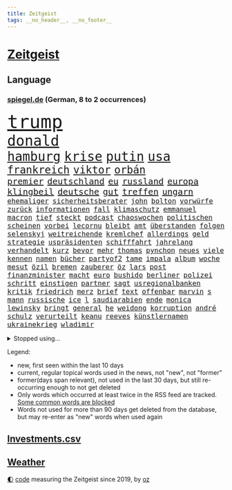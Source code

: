 ```yaml
---
title: Zeitgeist
tags: __no_header__, __no_footer__
---
```


# [Zeitgeist](https://oliz.io/zeitgeist/)

## Language

<h3><a href="https://www.spiegel.de" target="_blank">spiegel.de</a> (German, 8 to 2 occurrences)</h3>
<p style="font-family:monospace">
<span style="font-size:32pt"><a href="news_links.html#trump" class="current">trump</a></span>
<br>
<span style="font-size:25pt"><a href="news_links.html#donald" class="current">donald</a></span>
<br>
<span style="font-size:22pt"><a href="news_links.html#hamburg" class="current">hamburg</a></span>
<span style="font-size:22pt"><a href="news_links.html#krise" class="current">krise</a></span>
<span style="font-size:22pt"><a href="news_links.html#putin" class="current">putin</a></span>
<span style="font-size:22pt"><a href="news_links.html#usa" class="current">usa</a></span>
<br>
<span style="font-size:18pt"><a href="news_links.html#frankreich" class="current">frankreich</a></span>
<span style="font-size:18pt"><a href="news_links.html#viktor" class="current">viktor</a></span>
<span style="font-size:18pt"><a href="news_links.html#orbán" class="current">orbán</a></span>
<br>
<span style="font-size:15pt"><a href="news_links.html#premier" class="current">premier</a></span>
<span style="font-size:15pt"><a href="news_links.html#deutschland" class="current">deutschland</a></span>
<span style="font-size:15pt"><a href="news_links.html#eu" class="current">eu</a></span>
<span style="font-size:15pt"><a href="news_links.html#russland" class="current">russland</a></span>
<span style="font-size:15pt"><a href="news_links.html#europa" class="current">europa</a></span>
<span style="font-size:15pt"><a href="news_links.html#klingbeil" class="current">klingbeil</a></span>
<span style="font-size:15pt"><a href="news_links.html#deutsche" class="current">deutsche</a></span>
<span style="font-size:15pt"><a href="news_links.html#gut" class="current">gut</a></span>
<span style="font-size:15pt"><a href="news_links.html#treffen" class="current">treffen</a></span>
<span style="font-size:15pt"><a href="news_links.html#ungarn" class="current">ungarn</a></span>
<br>
<span style="font-size:12pt"><a href="news_links.html#ehemaliger" class="current">ehemaliger</a></span>
<span style="font-size:12pt"><a href="news_links.html#sicherheitsberater" class="current">sicherheitsberater</a></span>
<span style="font-size:12pt"><a href="news_links.html#john" class="current">john</a></span>
<span style="font-size:12pt"><a href="news_links.html#bolton" class="current">bolton</a></span>
<span style="font-size:12pt"><a href="news_links.html#vorwürfe" class="current">vorwürfe</a></span>
<span style="font-size:12pt"><a href="news_links.html#zurück" class="current">zurück</a></span>
<span style="font-size:12pt"><a href="news_links.html#informationen" class="current">informationen</a></span>
<span style="font-size:12pt"><a href="news_links.html#fall" class="current">fall</a></span>
<span style="font-size:12pt"><a href="news_links.html#klimaschutz" class="current">klimaschutz</a></span>
<span style="font-size:12pt"><a href="news_links.html#emmanuel" class="current">emmanuel</a></span>
<span style="font-size:12pt"><a href="news_links.html#macron" class="current">macron</a></span>
<span style="font-size:12pt"><a href="news_links.html#tief" class="current">tief</a></span>
<span style="font-size:12pt"><a href="news_links.html#steckt" class="current">steckt</a></span>
<span style="font-size:12pt"><a href="news_links.html#podcast" class="current">podcast</a></span>
<span style="font-size:12pt"><a href="news_links.html#chaoswochen" class="new">chaoswochen</a></span>
<span style="font-size:12pt"><a href="news_links.html#politischen" class="current">politischen</a></span>
<span style="font-size:12pt"><a href="news_links.html#scheinen" class="current">scheinen</a></span>
<span style="font-size:12pt"><a href="news_links.html#vorbei" class="current">vorbei</a></span>
<span style="font-size:12pt"><a href="news_links.html#lecornu" class="current">lecornu</a></span>
<span style="font-size:12pt"><a href="news_links.html#bleibt" class="current">bleibt</a></span>
<span style="font-size:12pt"><a href="news_links.html#amt" class="current">amt</a></span>
<span style="font-size:12pt"><a href="news_links.html#überstanden" class="current">überstanden</a></span>
<span style="font-size:12pt"><a href="news_links.html#folgen" class="current">folgen</a></span>
<span style="font-size:12pt"><a href="news_links.html#selenskyj" class="current">selenskyj</a></span>
<span style="font-size:12pt"><a href="news_links.html#weitreichende" class="new">weitreichende</a></span>
<span style="font-size:12pt"><a href="news_links.html#kremlchef" class="current">kremlchef</a></span>
<span style="font-size:12pt"><a href="news_links.html#allerdings" class="current">allerdings</a></span>
<span style="font-size:12pt"><a href="news_links.html#geld" class="current">geld</a></span>
<span style="font-size:12pt"><a href="news_links.html#strategie" class="current">strategie</a></span>
<span style="font-size:12pt"><a href="news_links.html#uspräsidenten" class="current">uspräsidenten</a></span>
<span style="font-size:12pt"><a href="news_links.html#schifffahrt" class="new">schifffahrt</a></span>
<span style="font-size:12pt"><a href="news_links.html#jahrelang" class="current">jahrelang</a></span>
<span style="font-size:12pt"><a href="news_links.html#verhandelt" class="current">verhandelt</a></span>
<span style="font-size:12pt"><a href="news_links.html#kurz" class="current">kurz</a></span>
<span style="font-size:12pt"><a href="news_links.html#bevor" class="current">bevor</a></span>
<span style="font-size:12pt"><a href="news_links.html#mehr" class="current">mehr</a></span>
<span style="font-size:12pt"><a href="news_links.html#thomas" class="current">thomas</a></span>
<span style="font-size:12pt"><a href="news_links.html#pynchon" class="new">pynchon</a></span>
<span style="font-size:12pt"><a href="news_links.html#neues" class="current">neues</a></span>
<span style="font-size:12pt"><a href="news_links.html#viele" class="current">viele</a></span>
<span style="font-size:12pt"><a href="news_links.html#kennen" class="current">kennen</a></span>
<span style="font-size:12pt"><a href="news_links.html#namen" class="current">namen</a></span>
<span style="font-size:12pt"><a href="news_links.html#bücher" class="current">bücher</a></span>
<span style="font-size:12pt"><a href="news_links.html#partyof2" class="new">partyof2</a></span>
<span style="font-size:12pt"><a href="news_links.html#tame" class="new">tame</a></span>
<span style="font-size:12pt"><a href="news_links.html#impala" class="new">impala</a></span>
<span style="font-size:12pt"><a href="news_links.html#album" class="current">album</a></span>
<span style="font-size:12pt"><a href="news_links.html#woche" class="current">woche</a></span>
<span style="font-size:12pt"><a href="news_links.html#mesut" class="new">mesut</a></span>
<span style="font-size:12pt"><a href="news_links.html#özil" class="new">özil</a></span>
<span style="font-size:12pt"><a href="news_links.html#bremen" class="current">bremen</a></span>
<span style="font-size:12pt"><a href="news_links.html#zauberer" class="new">zauberer</a></span>
<span style="font-size:12pt"><a href="news_links.html#öz" class="new">öz</a></span>
<span style="font-size:12pt"><a href="news_links.html#lars" class="current">lars</a></span>
<span style="font-size:12pt"><a href="news_links.html#post" class="current">post</a></span>
<span style="font-size:12pt"><a href="news_links.html#finanzminister" class="current">finanzminister</a></span>
<span style="font-size:12pt"><a href="news_links.html#macht" class="current">macht</a></span>
<span style="font-size:12pt"><a href="news_links.html#euro" class="current">euro</a></span>
<span style="font-size:12pt"><a href="news_links.html#bushido" class="current">bushido</a></span>
<span style="font-size:12pt"><a href="news_links.html#berliner" class="current">berliner</a></span>
<span style="font-size:12pt"><a href="news_links.html#polizei" class="current">polizei</a></span>
<span style="font-size:12pt"><a href="news_links.html#schritt" class="current">schritt</a></span>
<span style="font-size:12pt"><a href="news_links.html#einstigen" class="current">einstigen</a></span>
<span style="font-size:12pt"><a href="news_links.html#partner" class="current">partner</a></span>
<span style="font-size:12pt"><a href="news_links.html#sagt" class="current">sagt</a></span>
<span style="font-size:12pt"><a href="news_links.html#usregionalbanken" class="new">usregionalbanken</a></span>
<span style="font-size:12pt"><a href="news_links.html#kritik" class="current">kritik</a></span>
<span style="font-size:12pt"><a href="news_links.html#friedrich" class="current">friedrich</a></span>
<span style="font-size:12pt"><a href="news_links.html#merz" class="current">merz</a></span>
<span style="font-size:12pt"><a href="news_links.html#brief" class="current">brief</a></span>
<span style="font-size:12pt"><a href="news_links.html#text" class="current">text</a></span>
<span style="font-size:12pt"><a href="news_links.html#offenbar" class="current">offenbar</a></span>
<span style="font-size:12pt"><a href="news_links.html#marvin" class="current">marvin</a></span>
<span style="font-size:12pt"><a href="news_links.html#s" class="current">s</a></span>
<span style="font-size:12pt"><a href="news_links.html#mann" class="current">mann</a></span>
<span style="font-size:12pt"><a href="news_links.html#russische" class="current">russische</a></span>
<span style="font-size:12pt"><a href="news_links.html#ice" class="current">ice</a></span>
<span style="font-size:12pt"><a href="news_links.html#l" class="current">l</a></span>
<span style="font-size:12pt"><a href="news_links.html#saudiarabien" class="current">saudiarabien</a></span>
<span style="font-size:12pt"><a href="news_links.html#ende" class="current">ende</a></span>
<span style="font-size:12pt"><a href="news_links.html#monica" class="current">monica</a></span>
<span style="font-size:12pt"><a href="news_links.html#lewinsky" class="new">lewinsky</a></span>
<span style="font-size:12pt"><a href="news_links.html#bringt" class="current">bringt</a></span>
<span style="font-size:12pt"><a href="news_links.html#general" class="current">general</a></span>
<span style="font-size:12pt"><a href="news_links.html#he" class="new">he</a></span>
<span style="font-size:12pt"><a href="news_links.html#weidong" class="new">weidong</a></span>
<span style="font-size:12pt"><a href="news_links.html#korruption" class="current">korruption</a></span>
<span style="font-size:12pt"><a href="news_links.html#andré" class="current">andré</a></span>
<span style="font-size:12pt"><a href="news_links.html#schulz" class="current">schulz</a></span>
<span style="font-size:12pt"><a href="news_links.html#verurteilt" class="current">verurteilt</a></span>
<span style="font-size:12pt"><a href="news_links.html#keanu" class="new">keanu</a></span>
<span style="font-size:12pt"><a href="news_links.html#reeves" class="new">reeves</a></span>
<span style="font-size:12pt"><a href="news_links.html#künstlernamen" class="new">künstlernamen</a></span>
<span style="font-size:12pt"><a href="news_links.html#ukrainekrieg" class="current">ukrainekrieg</a></span>
<span style="font-size:12pt"><a href="news_links.html#wladimir" class="current">wladimir</a></span>
</p>
<details>
<summary>Stopped using...</summary>
<p class="former" style="font-size:12pt">
kommunen(1821) 2020(1820) depressionen(1820) energien(1820) sekunden(1820) tötete(1820) verluste(1820) draußen(1819) diskussion(1818) nationalspieler(1818) taten(1818) tor(1818) wehren(1818) feierte(1817) gelassen(1817) kennt(1817) wechseln(1817) weltweiten(1817) bemüht(1816) parteichef(1816) tom(1816) verpassen(1816) weiterer(1816) bereich(1815) bewegung(1815) italiens(1815) schaltet(1815) schlechten(1815) teilnehmer(1815) armut(1814) florida(1814) gesundheitsminister(1814) hieß(1814) islamischen(1814) niederlanden(1814) präsidentschaftswahl(1814) prüfung(1814) wut(1814) amsterdam(1813) anwälte(1813) coronapandemie(1813) gereist(1813) geschickt(1813) helfer(1813) anspruch(1812) bruder(1812) erbe(1812) fliehen(1812) danach(1811) ländern(1811) thailand(1811) 6(1810) abgesagt(1810) queen(1810) jüngeren(1809) erhielt(1808) hotel(1808) nahm(1808) schottland(1808) abgebrochen(1807) bezahlt(1807) engagement(1807) überraschung(1807) distanz(1806) gebiet(1806) stadion(1806) beinahe(1805) förderung(1804) eigentümer(1803) hielten(1803) rassistischen(1803) tausenden(1803) brite(1802) erkrankt(1802) polnische(1800) siegen(1800) kevin(1799) 11(1798) enge(1797) königin(1797) lkw(1797) fortsetzung(1791) leider(1791) münster(1791) projekte(1791) rechtzeitig(1790) kokain(1789) abstieg(1788) cduchef(1788) wusste(1788) syrer(1786) möglichkeiten(1782) kräfte(1781) gefühl(1780) dutzend(1776) liberalen(1772) bewegt(1769) lehrkräfte(1765) entspannt(1764) hitler(1751) aktionen(1750) zusätzliche(1747) umbau(1722) panzer(1684) abgestürzt(1643) banken(1619) spiegelreporter(1581) serbien(1570) anführer(1559) diebe(1482) ampel(1481) verletzten(1481) verbündeten(1477) irritiert(1471) schulden(1460) spezielle(1444) loch(1390) verkündete(1358) versagen(1321) samt(1313) fluss(1311) triumphiert(1310) eingetroffen(1291) bewusst(1289) indem(1266) ehrt(1235) sinne(1220) tierschützer(1213) profi(1199) thüringens(1193) baum(1189) genauer(1185) 16jähriger(1182) dach(1165) effekt(1158) giorgia(1144) lebenslange(1133) tagelang(1125) vaters(1100) irland(1097) asyl(1085) parolen(1082) erfüllen(1079) luftangriffe(1068) tabu(1050) einstige(1049) kommentiert(1033) ähnliche(1011) jäger(970) optionen(926) mannheim(921) diplomatische(918) beides(913) bar(895) zoll(871) küche(870) gelernt(868) 9(859) ford(851) stellenabbau(825) spdchef(802) völkermord(778) anzeige(769) javier(764) verfolgte(739) teslachef(735) fehlte(732) sportlich(730) 22jährige(720) demonstration(699) luftangriff(694) positioniert(689) künftige(685) beklagen(664) gesichter(662) usdemokraten(654) mögen(629) seoul(623) schritten(621) anhörung(615) beantragt(611) 160(606) rettete(603) sophie(602) stellung(598) verbotene(588) unmöglich(585) klärt(582) historisch(581) jenseits(574) stammen(573) kaputt(562) boxen(561) kürze(557) dominanz(554) kriegsführung(554) rechtsradikale(554) strafzölle(550) ruhrgebiet(547) auswärtigen(546) wirklichkeit(544) ernannt(542) polizistin(526) flog(525) parteispitze(525) vorstellung(523) beeindruckt(520) parkplatz(512) 28jährige(509) erdgas(509) wandel(508) films(502) begeisterung(500) m(498) neueste(498) ausbreitung(497) übel(497) stehe(489) klimawandels(482) polizeigewalt(477) fitness(473) smith(473) atem(467) zeitplan(463) gefangen(459) wanderer(457) fitnessstudio(452) verfügbar(450) wahrscheinlicher(446) strenge(444) inlandsgeheimdienst(442) entgehen(438) pennsylvania(431) lockt(429) öffentlicher(428) geurteilt(426) yoga(422) einigkeit(414) sechsten(414) klappen(413) mittag(412) lautet(411) belege(410) verhängen(408) anhaltende(407) arnold(405) gefangenen(405) georgia(404) container(390) explodiert(387) gebraucht(383) jannik(383) sinner(383) ausweitung(382) mitarbeiterinnen(382) winkt(382) versteckte(379) liam(377) grundsätzlich(375) missgeschick(373) braunschweig(372) geringe(372) milizen(372) australischen(368) verdiente(367) grundschulen(366) günstigen(366) indigene(364) zählen(364) sportdirektor(359) voraussichtlich(356) generationen(355) passen(355) weltmeisterschaft(349) französischer(348) aussterben(347) bedrohte(346) göttingen(341) einwanderer(337) euch(337) überschattet(333) fatal(332) 8(331) soziologe(331) chinesischer(330) durchsuchungen(330) armin(329) kommissar(329) atomwaffen(328) spielerin(323) russlandsanktionen(321) black(319) milliardenhöhe(318) finanzieren(313) scharfer(311) angemeldet(310) herzog(310) möchten(310) report(310) antritt(309) gewinnerin(309) verurteilen(309) nutzung(308) neuesten(304) fantasie(301) preisverleihung(301) kassen(300) millionenhöhe(299) leichte(295) befragung(294) großbank(294) nachgewiesen(293) alleingang(292) löwe(291) akuter(290) bunt(289) faire(289) jair(289) durcheinander(288) fortsetzen(288) sprüche(288) antrittsbesuch(287) interner(287) strich(287) brian(285) engen(285) bali(284) steigert(284) graf(283) ratschläge(283) fehlten(282) weite(281) jonas(280) dokumentiert(277) rückte(274) staunen(274) heide(273) bayrou(270) françois(270) halbinsel(270) verpflichten(270) kichatbot(268) vergiftet(268) rücksicht(267) charité(264) veränderung(264) atomkraft(263) feuerwehrleute(261) gläubigen(260) urheber(260) demenz(259) mund(259) luka(258) attackierten(257) radprofi(257) predigt(256) unbekannt(256) frost(254) halt(254) achtelfinale(253) versetzt(253) tunesien(252) beauftragt(249) kyjiws(248) szenario(248) usamerikanerin(246) wappnet(246) echo(245) geständnis(245) blue(244) istanbuler(242) senioren(240) tausender(240) atomprogramm(236) mittendrin(236) tanzt(234) verfügt(234) schwestern(231) versetzen(231) merz’(228) belohnung(227) dankt(226) istanbuls(224) agiert(223) überraschen(221) roland(220) utah(220) solingen(219) verbrachte(218) dick(217) watch(217) klettern(216) schießerei(216) südostasien(216) rechtfertigt(215) ingebrigtsen(212) kippte(211) brown(209) professorin(208) schlimme(207) debütalbum(206) swinton(206) tilda(206) überträgt(205) bildschirm(204) entschlossenheit(204) lahav(204) startklarnewsletter(203) diplomat(202) kanadier(201) karrierecoach(201) übergewicht(201) inter(200) erholt(199) einzelfall(198) ärztin(198) ungerecht(197) alligator(196) schwimmbad(196) charterflug(195) 1975(194) behindern(194) carlo(194) christine(194) gewinne(194) ussoldaten(194) bemerkungen(192) brasiliens(190) männlich(190) denkmal(188) visa(187) long(185) tragische(185) extremistische(183) ai(182) ausweisung(181) heming(181) rückendeckung(181) dosis(180) dörfern(180) erfand(180) nachhaltigkeit(180) szenarien(179) fußballnationalmannschaft(178) champion(176) einstimmig(176) saßen(176) journalismus(175) dröge(174) katharina(174) verteidigte(174) bösen(172) diamanten(172) überstunden(172) bolsonaro(170) überragende(169) bahnfahren(168) höherer(168) josephine(168) nebenwirkungen(168) sozialausgaben(168) trennungen(168) wohnungsmarkt(168) dringt(167) elite(166) fußballwmqualifikation(166) ochsenknecht(166) weinen(166) wrack(166) angefacht(165) männlichkeit(165) schwedischer(165) ertappt(164) hagel(164) kampfansage(164) kultusminister(164) reaktiviert(164) evakuieren(163) koalitionsvertrag(163) liege(162) aushalten(161) abnehmen(160) absichtlich(160) völkerrechtler(160) festgesetzt(159) verschiebung(159) assadregime(158) bildungsministerium(157) zerlegen(155) akkus(154) rätseln(154) sensation(154) vorgenommen(154) donezk(153) recherchiert(153) testet(153) feiertage(152) flüchtig(152) olivia(152) attentäter(151) finanzmärkten(151) vollstreckt(151) weicht(151) wilke(151) abgaben(150) intensiv(150) platzt(150) reisenden(150) stefanie(150) verzweifelte(150) christlichen(149) ertrinkt(149) residenz(149) sony(149) verpflichtung(149) beschränkt(147) elizabeth(147) gladbach(147) spezialkräfte(146) durchfall(145) gerichtshofs(145) europäern(144) jonathan(144) südtirol(143) vertagt(142) botox(141) kaisers(141) überzeugte(141) unverantwortlich(140) 30jährigen(139) filmstar(139) lukas(139) nachfolgers(139) sozialstaat(139) videoaufnahmen(139) anscheinend(138) frühzeitig(138) diplomaten(137) martialische(137) stuft(137) dankeschön(136) emfinale(136) höchstem(136) beckenbauer(135) ablösung(133) gepflegt(133) toleranz(132) gestolpert(131) gloria(131) indischer(131) jette(131) nietzard(131) spielplan(131) stufen(131) pubertät(130) österreicher(129) unionsfraktionschef(128) einschätzung(127) etappe(127) vereinbaren(127) langjähriger(126) lokalen(126) zuflucht(126) verstopft(125) inszenieren(124) leverkusener(124) prescht(124) pride(124) schnappte(124) sorgerechtsstreit(124) mannschaften(122) verbrannt(122) entkommen(121) gesinnung(121) lupe(121) rentensystem(121) silva(121) klimaziel(120) versäumnisse(120) finnland(119) massen(119) olympiasieger(119) pianist(119) senior(119) starkoch(119) 2002(118) rotes(118) araghchi(117) gesamtsieg(117) afdverbotsverfahren(116) dbbteam(116) zuschlag(116) 23jährige(115) angegeben(115) arbeitszeit(115) ausdrücklich(115) bester(115) brexit(115) costar(115) merlin(115) schrittweise(115) trauern(115) 2001(114) grünenfraktionschefin(114) härtetest(114) ideal(114) oberstes(114) sensationell(114) zeitraum(114) inbegriff(113) wissenschaftlicher(113) brennt(112) durchgeführt(112) erfinder(112) stießen(112) wunderkind(112) absicht(111) afdabgeordneten(111) anderson(111) abholzung(110) gewehrt(110) klimafreundlich(110) königs(110) prävention(110) sprengung(110) unterstützte(110) enttäuschend(109) foster(109) euklimaziel(108) finanzieller(108) undenkbar(108) bremens(107) führer(107) karol(107) nawrocki(107) ruhiger(107) diabetes(106) hassan(106) krönt(106) niedergang(106) überziehen(106) geschleudert(105) intensivstation(105) topmanager(105) 1300(104) schwulen(104) nbastar(103) verbliebene(103) oberdorf(102) kurzen(101) subventionen(101) 1500(100) coronazeit(100) evakuierung(100) jungtier(100) vorwiegend(100) erpressung(99) erträglichen(99) abwehrkampf(98) alfons(98) boxer(98) feuerte(98) kompetenzen(98) rechner(98) salzburger(98) schuhbeck(98) weitverbreitet(98) 1980(97) austreten(97) engagiert(97) unterhalt(97) örtlichen(97) schwarzenegger(96) universum(96) exagent(95) grunde(95) kalt(95) moritz(95) substanz(95) entweder(94) erhebung(94) mindestalter(94) ozeane(94) riesig(94) sichtbaren(94) saisonauftakt(93) angelegte(92) mitgliedstaaten(92) monatlich(92) ausstatten(91) beach(91) bewältigen(91) eiltempo(91) kolumbien(91) ticketverkauf(91) verschlechterung(91) 136(90) brennende(90) quadratmeter(90) vermittlerrolle(90) 18jähriger(89) alljährlichen(89) alstom(89) bardem(89) basketballem(89) hochsommer(89) nationalcoach(89) religionen(89) tuchels(89) vertrauensfrage(89) 73(88) militäreinsatz(88) turniers(88) utahs(88) amokläufer(87) drogenhandel(87) icebeamte(87) straftat(87) umplanen(87) iaeachef(86) newsblog(86) toptalent(86) zdfmoderatorin(86) akademiker(85) heikler(85) klimaanlage(85) knöpfe(85) kontraproduktiv(85) mantra(85) millionenschweren(85) tennisstar(85) 26jährige(84) ausgeflogen(84) beteuert(84) bevorzugt(84) infektionen(84) sichtbarkeit(84) tarifliche(84) wirbelt(84) zurückgeworfen(84) befeuern(83) bezahlung(83) decken(83) greifswald(83) lukaschenko(83) zurückgreifen(83) bauten(82) existenzielle(82) identifikation(82) rauchschwaden(82) steuersenkungen(82) verdienste(82) 1972(81) angeprangert(81) baldige(81) gegenstimmen(81) staatsvermögen(81) waisenhäusern(81) assadregimes(80) minsk(80) verlags(80) verlorenen(80) atombehörde(79) bahnstrecken(79) bauernverband(79) britney(79) maskenbeschaffung(79) sozialkosten(79) spears(79) stücke(79) zurückbringen(79) zypern(79) 89(78) aaron(78) berichteten(78) felsigen(78) fischerei(78) geächtet(78) jimi(78) obdachloser(78) begegnungen(77) effizient(77) hotelrechnung(77) pamela(77) unbezahlter(77) unerfreuliche(77) verwirklichen(77) arbeitsministerium(76) fremder(76) kalter(76) kontern(76) mobilisiert(76) zwölfmal(76) 180(75) flaschen(75) jogger(75) norman(75) ratingagentur(75) stararchitekt(75) f35(74) giulia(74) kindererziehung(74) netzphänomen(74) prozessauftakt(74) zugelegt(74) behaupten(73) beschränkungen(73) dates(73) gescherzt(73) klangqualität(73) kombinieren(73) rekordnationalspieler(73) camp(72) eingespart(72) emgold(72) intime(72) verbreitung(72) wünschte(72) zerpflückt(72) medizinisch(71) ubahnen(71) bremerhaven(70) buffalo(70) bundesdeutschen(70) ecstasy(70) großstädte(70) lachgas(70) republikanern(70) angeschlagenen(69) aufschlag(69) bundesverdienstkreuz(69) freundeskreis(69) granaten(69) kette(69) multimilliardär(69) relativieren(69) wirecard(69) 407(68) eisverkäufer(68) englischer(68) erdoğans(68) hessische(68) niedrig(68) plädieren(68) psychologe(68) sortieren(68) zusetzt(68) 52(67) asylanträge(67) socialmediapost(67) vingegaard(67) überhöhte(67) abhängen(66) berüchtigter(66) echtes(66) landstraße(66) lettland(66) emviertelfinale(65) grossi(65) hamburghannover(65) kameramann(65) podest(65) wegovy(65) kommissionschefin(64) koordinieren(64) meisterin(64) nackten(64) schwarz(64) vorschlagen(64) senkrecht(63) sprint(63) teilerfolg(63) arbeiterinnen(62) auvisio(62) headsets(62) huthimilizen(62) jbl(62) shokz(62) thw(62) wasserdichte(62) wasserfesten(62) wittern(62) aufgespürt(61) entschädigungen(61) schicksalsschlag(61) südkalifornien(61) zuwanderer(61) beworbenen(60) fußfessel(60) verbucht(60) überlastet(60) blasel(59) illegales(59) juristischen(59) stier(59) unterhaltungskünstler(59) weltordnung(59) 22jähriger(58) altersarmut(58) erschöpfung(58) liebespaar(58) mtv(58) mächtig(58) ortstermin(58) ostküste(58) stundenlanger(58) willy(58) cybergrooming(57) federal(57) gazademo(57) grandslamtitel(57) novum(57) paaren(57) reserve(57) total(57) aussteigen(56) einwanderung(56) kletterin(56) windgeschwindigkeiten(56) demonstrant(55) fernhalten(55) filmgeschäft(55) hoffnungsträger(55) pflegekosten(55) blenden(54) gemini(54) gross(54) stehenden(54) tagelangen(54) exbndchef(53) g20(53) turniereinzelkritik(53) abgelaufen(52) beeinträchtigungen(52) defekte(52) emhalbfinale(52) evan(52) geahndet(52) immobilienkredit(52) südkoreanische(52) andeutet(51) versöhner(51) aktivistengruppe(50) bezeichnen(50) bosbach(50) distanzierte(50) dominoeffekt(50) dreckige(50) gefährt(50) huhn(50) ishiba(50) locker(50) merkte(50) schippe(50) shigeru(50) anrichtet(49) drohe(49) drängte(49) formen(49) klappte(49) musikfestival(49) oscargewinner(49) rechthaber(49) rezeptsammlungen(49) urlaubsinsel(49) höherem(48) israelisches(48) lehrstück(48) rechtsextremist(48) romantik(48) stimmzettel(48) vereinsgeschichte(48) denis(47) fahnder(47) instagramposts(47) institutionen(47) kasernen(47) rundfahrt(47) klubgeschichte(46) kofferraum(46) mordserie(46) prokopfverschuldung(46) protestierten(46) treibhausgasen(46) veröffentlichten(46) überschätzt(46) 2200(45) abwahl(45) amokfahrt(45) hassen(45) inhaltlichen(45) shitstorm(45) stein(45) umweltschutzbehörde(45) erdmann(44) erfurter(44) kaleb(44) verlangte(44) beharren(43) beseitigen(43) betonen(43) einstand(43) frischer(43) fünfmal(43) tvsender(43) usermittler(43) 41(42) glaubte(42) golfen(42) malaika(42) mihambo(42) nacktbilder(42) straßenradsport(42) türsteher(42) verzehr(42) virkus(42) weitspringerin(42) zuwanderung(42) fragwürdiger(41) gegenwind(41) gesprächsbedarf(41) grenzenlose(41) kommunalwahlkampf(41) litauens(41) nrwinnenminister(41) reul(41) sperrt(41) teilnehmern(41) anschließen(40) falle(40) geschlechter(40) partikel(40) reaktionäre(40) welthandelsorganisation(40) atomkrieg(39) ausbleibenden(39) chat(39) chefstatistikerin(39) heathrow(39) naomi(39) neeson(39) usarbeitsmarkt(39) aktie(38) exbotschafter(38) gewichtsverlust(38) leichtathletinnen(38) sprinterin(38) spritzen(38) veteranen(38) apotheker(37) beben(37) besonderes(37) bundesverfassungsrichterin(37) frauenkörper(37) größerer(37) liebling(37) schubser(37) streamingdienste(37) unoklimakonferenz(37) victor(37) afdpolitikers(36) berry(36) einnahme(36) gottes(36) lebendes(36) monheim(36) bestreiten(35) ewige(35) gefreut(35) lohn(35) rind(35) stadtfest(35) verzehren(35) bemalte(34) blicke(34) dünnen(34) klagemauer(34) konfrontation(34) universitätsklinikum(34) cdulandeschef(33) triumphale(33) familienleben(32) kreuzen(32) milliardenklage(32) redaktionen(32) sinniert(32) zusammenkommen(32) eubeitritt(31) geoengineering(31) insolvenzen(31) sicherstellen(31) stimmungsbild(31) besiegte(30) bezirksbürgermeister(30) frühstück(30) kalabrien(30) plastik(30) puste(30) rächen(30) unterbrechung(30) unterstützten(30) basketballer(29) hanks(29) neubaustrecke(29) nostalgie(29) ps(29) auflaufen(28) daylewis(28) felssturz(28) gefängnissen(28) paypal(28) terence(28) turbulenzen(28) wissenschaftlern(28) einzunehmen(27) unterseekabel(27) zukünftigen(27) anzubieten(26) bakterien(26) bundeswehrsoldaten(26) leitungswasser(26) topklubs(26) umkämpften(26) angestrebte(25) aspekte(25) brodelt(25) expertin(25) mexikanische(25) minderheit(25) verdreifacht(25) erwähnt(24) erzielte(24) fanatischen(24) filmfestival(24) konrad(24) lenin(24) meier(24) projekts(24) zueinander(24) begründen(23) großdemo(23) konkreten(23) konsequenz(23) lausanne(23) modehaus(23) niveau(23) rimini(23) geheuer(22) geschichtsschreibung(22) katars(22) streumunition(22) 81jährige(21) asthma(21) dichter(21) erneuerbare(21) führerscheine(21) gomringer(21) heimatstadt(21) lyrik(21) startelfdebüt(21) zahllose(21) basketballnationalmannschaft(20) bescheid(20) druschbapipeline(20) einbringt(20) garantien(20) menden(20) verdichten(20) account(19) aufträge(19) award(19) jean(19) offene(19) usbehörden(19) ökonomin(19) ag(18) atomkraftwerks(18) autobahnstück(18) hodgson(18) krankheitsfall(18) skurrilen(18) supertramp(18) änderte(18) anz(17) ehrlich(17) psychologen(17) staatsanwalt(17) usnotenbankerin(17) negativen(16) regenwald(16) theo(16) anteile(15) brandstifter(15) entertainer(15) entführer(15) höchststrafe(15) juristischer(15) landesweiten(15) milei(15) radteam(15) westdeutschland(15) düsteren(14) erteilt(14) hunden(14) komponisten(14) verstörende(14) ehec(13) luigi(13) möhring(13) rand(13) todesdrohungen(13) umstellung(13) wotan(13) befinde(12) davis(12) dumme(12) lebenslang(12) lebenslanger(12) loben(12) schutzes(12) aufbewahrt(11) deutschfranzösischen(11) erfassen(11) fahnden(11) fiktive(11) fremde(11) gezielten(11) grenzwerte(11) großmeister(11) schlittert(11) vuelta(11)
</p>
</details>
<p>Legend:
<ul>
<li><span class="new">new</span>, first seen within the last 10 days</li>
<li><span class="current">current</span>, regular topical words used in the news, not "new", not "former"</li>
<li><span class="former">former(days span relevant)</span>, not used in the last 30 days, but still re-occurring enough to not get deleted</li>
<li>Only words which occurred at least twice in the RSS feed are tracked. <a href="language/filters.py">Some common words are blocked</a></li>
<li>Words not used for more than 90 days get deleted from the database, but may re-enter as "new" words when used again</li>
</ul>
</p>

## [Investments](investments.html)[.csv](investments.csv)

## [Weather](weather.html)

<footer>
<a href="javascript:toggleTheme()" class="nav">🌓</a>
<a href="https://github.com/ooz/zeitgeist">code</a> measuring the Zeitgeist since 2019, by <a href="https://oliz.io">oz</a>
</footer>
